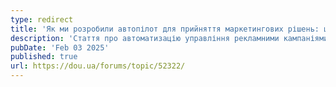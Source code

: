 ```yaml
---
type: redirect
title: 'Як ми розробили автопілот для прийняття маркетингових рішень: шлях від Google Sheets до Grafana'
description: 'Стаття про автоматизацію управління рекламними кампаніями за допомогою Grafana, PostgreSQL та мікросервісів. Як таким чином вдалося налаштувати моніторинг, алерти та автоматичне редагування кампаній у рекламних кабінетах'
pubDate: 'Feb 03 2025'
published: true
url: https://dou.ua/forums/topic/52322/
---
```

